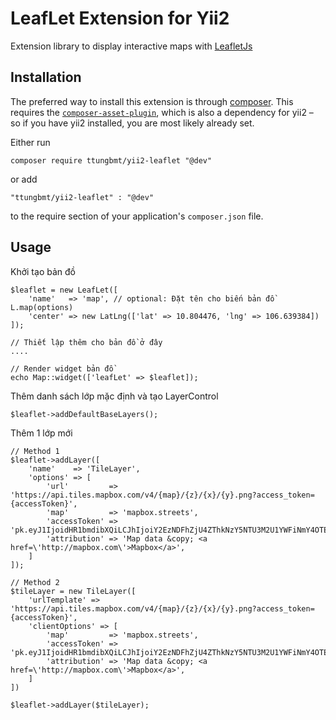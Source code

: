 LeafLet Extension for Yii2
==========================
Extension library to display interactive maps with [LeafletJs](http://leafletjs.com/)

Installation
------------
The preferred way to install this extension is through
[composer](http://getcomposer.org/download/).  This requires the
[`composer-asset-plugin`](https://github.com/francoispluchino/composer-asset-plugin),
which is also a dependency for yii2 – so if you have yii2 installed, you are
most likely already set.

Either run

```
composer require ttungbmt/yii2-leaflet "@dev"
```
or add

```
"ttungbmt/yii2-leaflet" : "@dev"
```

to the require section of your application's `composer.json` file.

Usage
-----
Khởi tạo bản đồ
```
$leaflet = new LeafLet([
    'name'   => 'map', // optional: Đặt tên cho biến bản đồ L.map(options)
    'center' => new LatLng(['lat' => 10.804476, 'lng' => 106.639384])
]);

// Thiết lập thêm cho bản đồ ở đây
....

// Render widget bản đồ
echo Map::widget(['leafLet' => $leaflet]);
```

Thêm danh sách lớp mặc định và tạo LayerControl

```
$leaflet->addDefaultBaseLayers();
```

Thêm 1 lớp mới
```
// Method 1
$leaflet->addLayer([
    'name'    => 'TileLayer', 
    'options' => [
        'url'         => 'https://api.tiles.mapbox.com/v4/{map}/{z}/{x}/{y}.png?access_token={accessToken}',
        'map'         => 'mapbox.streets',
        'accessToken' => 'pk.eyJ1IjoidHR1bmdibXQiLCJhIjoiY2EzNDFhZjU4ZThkNzY5NTU3M2U1YWFiNmY4OTE3OWQifQ.Bo1ss5J4UjPPOjmq9S3VQw',
        'attribution' => 'Map data &copy; <a href=\'http://mapbox.com\'>Mapbox</a>',
    ]
]);

// Method 2
$tileLayer = new TileLayer([
    'urlTemplate' => 'https://api.tiles.mapbox.com/v4/{map}/{z}/{x}/{y}.png?access_token={accessToken}',
    'clientOptions' => [
        'map'         => 'mapbox.streets',
        'accessToken' => 'pk.eyJ1IjoidHR1bmdibXQiLCJhIjoiY2EzNDFhZjU4ZThkNzY5NTU3M2U1YWFiNmY4OTE3OWQifQ.Bo1ss5J4UjPPOjmq9S3VQw',
        'attribution' => 'Map data &copy; <a href=\'http://mapbox.com\'>Mapbox</a>',
    ]
])

$leaflet->addLayer($tileLayer);
```